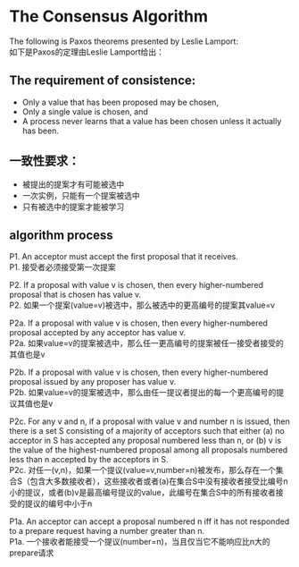 # The Consensus Algorithm
The following is Paxos theorems presented by Leslie Lamport:  
如下是Paxos的定理由Leslie Lamport给出： 

## The requirement of consistence:
- Only a value that has been proposed may be chosen,
- Only a single value is chosen, and
- A process never learns that a value has been chosen unless it actually has been.

## 一致性要求：
- 被提出的提案才有可能被选中
- 一次实例，只能有一个提案被选中
- 只有被选中的提案才能被学习

## algorithm process
P1. An acceptor must accept the first proposal that it receives.  
P1. 接受者必须接受第一次提案  

P2. If a proposal with value v is chosen, then every higher-numbered proposal that is chosen has value v.  
P2. 如果一个提案(value=v)被选中，那么被选中的更高编号的提案其value=v  

P2a. If a proposal with value v is chosen, then every higher-numbered proposal accepted by any acceptor has value v.  
P2a. 如果value=v的提案被选中，那么任一更高编号的提案被任一接受者接受的其值也是v  

P2b. If a proposal with value v is chosen, then every higher-numbered proposal issued by any proposer has value v.  
P2b. 如果value=v的提案被选中，那么由任一提议者提出的每一个更高编号的提议其值也是v  

P2c. For any v and n, if a proposal with value v and number n is issued, then there is a set S consisting of a majority of acceptors such that either (a) no acceptor in S has accepted any proposal numbered less than n, or (b) v is the value of the highest-numbered proposal among all proposals numbered less than n accepted by the acceptors in S.  
P2c. 对任一(v,n)，如果一个提议(value=v,number=n)被发布，那么存在一个集合S（包含大多数接收者），这些接收者或者(a)在集合S中没有接收者接受比编号n小的提议，或者(b)v是最高编号提议的value，此编号在集合S中的所有接收者接受的提议的编号中小于n  

P1a. An acceptor can accept a proposal numbered n iff it has not responded to a prepare request having a number greater than n.  
P1a. 一个接收者能接受一个提议(number=n)，当且仅当它不能响应比n大的prepare请求  
